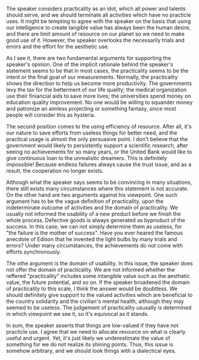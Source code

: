 The speaker considers practicality as an idol, which all power and talents should serve, and we should terminate all activities which have no practicle uses. It might be tempting to agree with the speaker on the basis that using our intelligence to create tangible value has always been the human desire, and there are limit amount of resource on our planet so we need to make good use of it. However, the speaker overlooks the necessarily trials and errors and the effort for the aesthetic use.



As I see it, there are two fundamental arguments for supporting the speaker's opinion. One of the implicit rationale behind the speaker's statement seems to be that in most cases, the practicality seems to be the intent or the final goal of our measurements. Normally, the practicality shows the direction to help us become more productivity. The governments levy the tax for the betterment of our life quality; the medical organization use their finiancial aids to save more lives; the universities spend money on education quality improvement. No one would be willing to squander money and patronize an aimless projecting or something fantasy, since most people will consider this as hysteria. 



The second position comes to the using efficiency of resource. After all, it's our nature to save efforts from useless things for better need, and the practical usage is almost the only persuasive point.  I don't believe that the government would likely to persistently support a scientific research, after seeing no achievements for so many years, or the United Bank would like to give continuous loan to the unrealistic dreamers. This is definitely impossible! Because endless failures always cause the trust issue, and as a result, the cooperation no longer exists.



Although what the speaker says seems to be convincing in many situations, there still exists many circumstances where this statement is not accurate. On the other hand are two arguments against his viewpoint. One such argument has to be the vague definition of practicality, upon the indeterminate outcome of activities and the domain of practicality. We usually not informed the usability of a new product before we finish the whole process. Defective goods is always generated as byproduct of the success. In this case, we can not simply determine them as useless, for "the failure is the mother of success". Have you ever heared the famous anecdote of Edison that he invented the light bulbs by many trials and errors? Under many circumstances, the achievements do not come with efforts synchronously.



The othe argument is the domain of usability. In this issue, the speaker does not offer the domain of practicality. We are not informed whether the reffered "practicality" includes some intangible value such as the aesthetic value, the future potential, and so on. If the speaker broadened the domain of practicality to this scale, I think the answer would be doubtless. We should definitely give support to the valued activities which are beneficial to the country solidarity and the civilian's mental health, although they may seemed to be useless. The judgement of practicality ususally is determined in which viewpoint we see it, so it's equivocal as it stands.



In sum, the speaker asserts that things are low-valued if they have not practicle use. I agree that we need to allocate resource on what is clearly useful and urgent. Yet, it's just likely we underestimate the value of something for we do not realize its shining points. Thus, this issue is somehow arbitrary, and we should look things with a dialectical eyes.